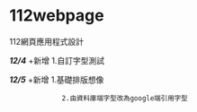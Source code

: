 # 112webpage
112網頁應用程式設計

***12/4*** +新增 1.自訂字型測試

***12/5*** +新增 1.基礎排版想像

                 2.由資料庫端字型改為google端引用字型
